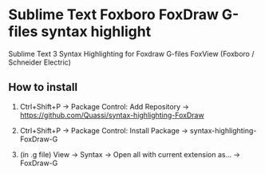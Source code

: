 # Sublime Text Foxboro FoxDraw G-files syntax highlight

Sublime Text 3 Syntax Highlighting for Foxdraw G-files  FoxView (Foxboro / Schneider Electric)

## How to install

1. Ctrl+Shift+P → Package Control: Add Repository → https://github.com/Quassi/syntax-highlighting-FoxDraw

2. Ctrl+Shift+P → Package Control: Install Package → syntax-highlighting-FoxDraw-G

3. (in .g file) View → Syntax → Open all with current extension as... → FoxDraw-G

